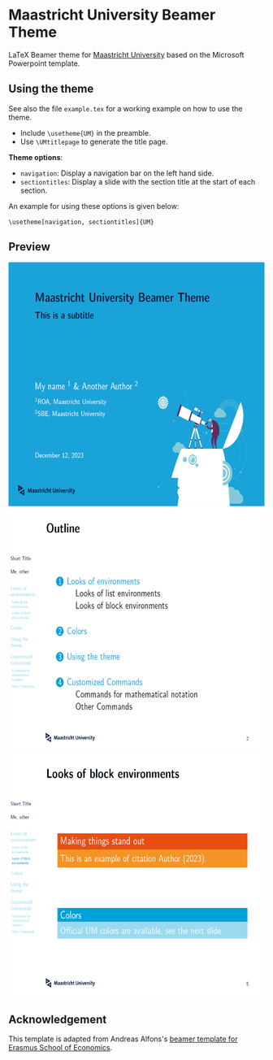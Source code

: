 # Maastricht University Beamer Theme

LaTeX Beamer theme for [Maastricht University](https://www.maastrichtuniversity.nl/nl) based on the Microsoft Powerpoint template.


## Using the theme

See also the file `example.tex` for a working example on how to use the theme.

- Include `\usetheme{UM}` in the preamble.
- Use `\UMtitlepage` to generate the title page.

**Theme options**:

- `navigation`: Display a navigation bar on the left hand side.
- `sectiontitles`: Display a slide with the section title at the start of each section.

An example for using these options is given below:
```
\usetheme[navigation, sectiontitles]{UM}
```

## Preview
<img src="exampleimage1.PNG" height="480">
<img src="exampleimage2.PNG" height="480">
<img src="exampleimage3.PNG" height="480">

## Acknowledgement
This template is adapted from Andreas Alfons's [beamer template for Erasmus School of Economics](https://github.com/aalfons/beamerthemeESE/tree/main).

